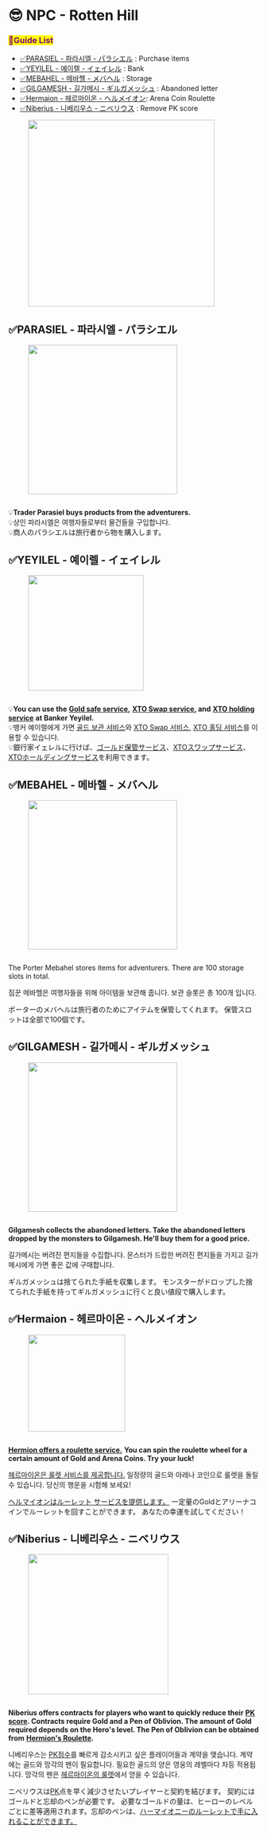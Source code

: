 # 😎 NPC - Rotten Hill

### <mark style="color:purple;">**📜Guide List**</mark>

* [✅PARASIEL - 파라시엘 - パラシエル](npc-rotten-hill.md#parasiel-parashieru) : Purchase items
* [✅YEYILEL - 예이렐 - イェイレル](npc-rotten-hill.md#yeyilel-yeireru) : Bank
* [✅MEBAHEL - 메바헬 - メバヘル](npc-rotten-hill.md#mebahel-mebaheru) : Storage
* [✅GILGAMESH - 길가메시 - ギルガメッシュ](npc-rotten-hill.md#gilgamesh-girugamesshu) : Abandoned letter
* [✅Hermaion - 헤르마이온 - ヘルメイオン](npc-rotten-hill.md#hermaion-herumeion): Arena Coin Roulette
* [✅Niberius - 니베리우스 - ニベリウス](npc-rotten-hill.md#niberius-niberiusu) : Remove PK score

<figure><img src="../../.gitbook/assets/Map_L1.png" alt="" width="375"><figcaption></figcaption></figure>

## ✅PARASIEL - 파라시엘 - パラシエル

<figure><img src="../../.gitbook/assets/KakaoTalk_20230824_120313487.png" alt="" width="300"><figcaption></figcaption></figure>

<div align="center"><figure><img src="../../.gitbook/assets/Item.png" alt=""><figcaption></figcaption></figure></div>

💡**Trader Parasiel buys products from the adventurers.**\
💡상인 파라시엘은 여행자들로부터 물건들을 구입합니다.\
💡商人のパラシエルは旅行者から物を購入します。

## ✅YEYILEL - 예이렐 - イェイレル

<figure><img src="../../.gitbook/assets/KakaoTalk_20230824_120313487_03.png" alt="" width="232"><figcaption></figcaption></figure>

<div align="center"><figure><img src="../../.gitbook/assets/Bank.png" alt=""><figcaption></figcaption></figure></div>

💡**You can use the** [**Gold safe service**](../../xto-token/gold-safe-service.md)**,** [**XTO Swap service**](../../xto-token/xto-swap-service/)**, and** [**XTO holding service**](../../xto-token/xto-holding-service/) **at Banker Yeyilel.**\
💡뱅커 예이렐에게 가면 [골드 보관 서비스](../../xto-token/gold-safe-service.md)와 [XTO Swap 서비스](../../xto-token/xto-swap-service/), [XTO 홀딩 서비스](../../xto-token/xto-holding-service/)를 이용할 수 있습니다.\
💡銀行家イェレルに行けば、[ゴールド保管サービス](../../xto-token/gold-safe-service.md)、[XTOスワップサービス](../../xto-token/xto-swap-service/)、[XTOホールディングサービス](../../xto-token/xto-holding-service/)を利用できます。

## ✅MEBAHEL - 메바헬 - メバヘル

<figure><img src="../../.gitbook/assets/KakaoTalk_20230824_120313487_11.png" alt="" width="300"><figcaption></figcaption></figure>

<div align="center"><figure><img src="../../.gitbook/assets/Storage.png" alt=""><figcaption></figcaption></figure></div>

The Porter Mebahel stores items for adventurers. There are 100 storage slots in total.

짐꾼 메바헬은 여행자들을 위해 아이템을 보관해 줍니다. 보관 슬롯은 총 100개 입니다.

ポーターのメバヘルは旅行者のためにアイテムを保管してくれます。 保管スロットは全部で100個です。

## ✅GILGAMESH - 길가메시 - ギルガメッシュ

<figure><img src="../../.gitbook/assets/KakaoTalk_20230824_120313487_08 (2).png" alt="" width="300"><figcaption></figcaption></figure>

<div align="center"><figure><img src="../../.gitbook/assets/Letter.png" alt=""><figcaption></figcaption></figure></div>

**Gilgamesh collects the abandoned letters. Take the abandoned letters dropped by the monsters to Gilgamesh. He'll buy them for a good price.**

길가메시는 버려진 편지들을 수집합니다. 몬스터가 드랍한 버려진 편지들을 가지고 길가메시에게 가면 좋은 값에 구매합니다.

ギルガメッシュは捨てられた手紙を収集します。 モンスターがドロップした捨てられた手紙を持ってギルガメッシュに行くと良い値段で購入します。

## ✅Hermaion - 헤르마이온 - ヘルメイオン

<figure><img src="../../.gitbook/assets/KakaoTalk_20230824_120313487_09.png" alt="" width="195"><figcaption></figcaption></figure>

<div align="center"><figure><img src="../../.gitbook/assets/ArenaCoin.png" alt=""><figcaption></figcaption></figure></div>

[**Hermion offers a roulette service.**](../../gamemode/1vs1-arena/arena-roulette.md) **You can spin the roulette wheel for a certain amount of Gold and Arena Coins. Try your luck!**

[헤르마이온은 룰렛 서비스를 제공합니다.](../../gamemode/1vs1-arena/arena-roulette.md) 일정량의 골드와 아레나 코인으로 룰렛을 돌릴 수 있습니다. 당신의 행운을 시험해 보세요!&#x20;

[ヘルマイオンはルーレット サービスを提供します。](../../gamemode/1vs1-arena/arena-roulette.md) 一定量のGoldとアリーナコインでルーレットを回すことができます。 あなたの幸運を試してください！

## ✅Niberius - 니베리우스 - ニベリウス

<figure><img src="../../.gitbook/assets/NPC_Niberius.png" alt="" width="282"><figcaption></figcaption></figure>

<div align="center"><figure><img src="../../.gitbook/assets/PK.png" alt=""><figcaption></figcaption></figure></div>

**Niberius offers contracts for players who want to quickly reduce their** [**PK score**](../../contents/pk/)**. Contracts require Gold and a Pen of Oblivion. The amount of Gold required depends on the Hero's level. The Pen of Oblivion can be obtained from** [**Hermion's Roulette**](../../gamemode/1vs1-arena/arena-roulette.md)**.**

니베리우스는 [PK점수](../../contents/pk/)를 빠르게 감소시키고 싶은 플레이어들과 계약을 맺습니다. 계약에는 골드와 망각의 펜이 필요합니다. 필요한 골드의 양은 영웅의 레벨마다 차등 적용됩니다. 망각의 펜은 [헤르마이온의 룰렛](../../gamemode/1vs1-arena/arena-roulette.md)에서 얻을 수 있습니다.

ニベリウスは[PK](../../contents/pk/)点を早く減少させたいプレイヤーと契約を結びます。 契約にはゴールドと忘却のペンが必要です。 必要なゴールドの量は、ヒーローのレベルごとに差等適用されます。忘却のペンは、[ハーマイオニーのルーレットで手に入れることができます。](../../gamemode/1vs1-arena/arena-roulette.md)
